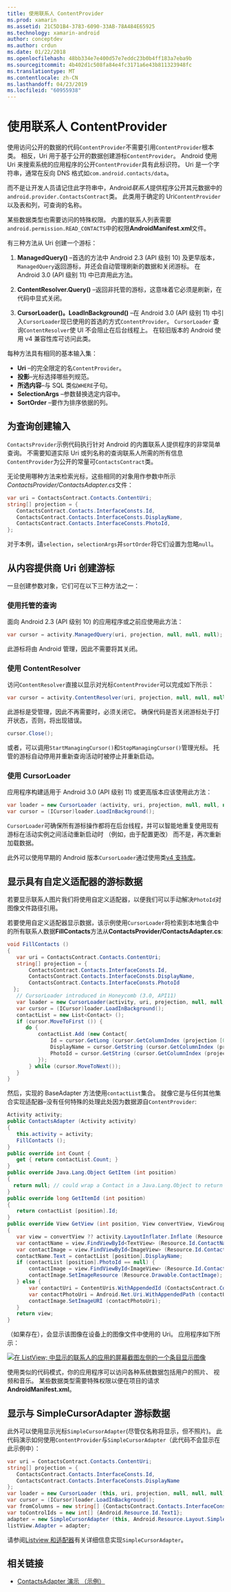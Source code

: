 ```yaml
---
title: 使用联系人 ContentProvider
ms.prod: xamarin
ms.assetid: 21C5D1B4-3783-6090-33AB-78A484E65925
ms.technology: xamarin-android
author: conceptdev
ms.author: crdun
ms.date: 01/22/2018
ms.openlocfilehash: 48bb334e7e400d57e7eddc23b0b4ff183a7eba9b
ms.sourcegitcommit: 4b402d1c508fa84e4fc3171a6e43b811323948fc
ms.translationtype: MT
ms.contentlocale: zh-CN
ms.lasthandoff: 04/23/2019
ms.locfileid: "60955938"
---
```

# <a name="using-the-contacts-contentprovider"></a>使用联系人 ContentProvider

使用访问公开的数据的代码`ContentProvider`不需要引用`ContentProvider`根本类。 相反，Uri 用于基于公开的数据创建游标`ContentProvider`。 Android 使用 Uri 来搜索系统的应用程序的公开`ContentProvider`具有此标识符。 Uri 是一个字符串，通常在反向 DNS 格式如`com.android.contacts/data`。

而不是让开发人员请记住此字符串中，Android*联系人*提供程序公开其元数据中的`android.provider.ContactsContract`类。 此类用于确定的 Uri`ContentProvider`以及表和列，可查询的名称。

某些数据类型也需要访问的特殊权限。 内置的联系人列表需要`android.permission.READ_CONTACTS`中的权限**AndroidManifest.xml**文件。

有三种方法从 Uri 创建一个游标：

1. **ManagedQuery()** &ndash;首选的方法中 Android 2.3 (API 级别 10) 及更早版本，`ManagedQuery`返回游标，并还会自动管理刷新的数据和关闭游标。 在 Android 3.0 (API 级别 11) 中已弃用此方法。

1. **ContentResolver.Query()** &ndash;返回非托管的游标，这意味着它必须是刷新，在代码中显式关闭。

1. **CursorLoader()。LoadInBackground()** &ndash;在 Android 3.0 (API 级别 11) 中引入`CursorLoader`现已使用的首选的方式`ContentProvider`。 `CursorLoader` 查询`ContentResolver`使 UI 不会阻止在后台线程上。
   在较旧版本的 Android 使用 v4 兼容性库可访问此类。


每种方法具有相同的基本输入集：

-  **Uri** &ndash;的完全限定的名`ContentProvider`。
-  **投影**&ndash;光标选择哪些列规范。
-  **所选内容**&ndash;与 SQL 类似`WHERE`子句。
-  **SelectionArgs** &ndash;参数替换选定内容中。
-  **SortOrder** &ndash;要作为排序依据的列。



## <a name="creating-inputs-for-a-query"></a>为查询创建输入

`ContactsProvider`示例代码执行针对 Android 的内置联系人提供程序的非常简单查询。 不需要知道实际 Uri 或列名称的查询联系人所需的所有信息`ContentProvider`为公开的常量可`ContactsContract`类。

无论使用哪种方法来检索光标，这些相同的对象用作参数中所示*ContactsProvider/ContactsAdapter.cs*文件：

```csharp
var uri = ContactsContract.Contacts.ContentUri;
string[] projection = {
   ContactsContract.Contacts.InterfaceConsts.Id,
   ContactsContract.Contacts.InterfaceConsts.DisplayName,
   ContactsContract.Contacts.InterfaceConsts.PhotoId,
};
```

对于本例，请`selection`，`selectionArgs`并`sortOrder`将它们设置为忽略`null`。



## <a name="creating-a-cursor-from-a-content-provider-uri"></a>从内容提供商 Uri 创建游标

一旦创建参数对象，它们可在以下三种方法之一：



### <a name="using-a-managed-query"></a>使用托管的查询

面向 Android 2.3 (API 级别 10) 的应用程序或之前应使用此方法：

```csharp
var cursor = activity.ManagedQuery(uri, projection, null, null, null);
```

此游标将由 Android 管理，因此不需要将其关闭。



### <a name="using-contentresolver"></a>使用 ContentResolver

访问`ContentResolver`直接以显示对光标`ContentProvider`可以完成如下所示：

```csharp
var cursor = activity.ContentResolver(uri, projection, null, null, null);
```

此游标是受管理，因此不再需要时，必须关闭它。
确保代码是否关闭游标处于打开状态，否则，将出现错误。

```csharp
cursor.Close();
```

或者，可以调用`StartManagingCursor()`和`StopManagingCursor()`管理光标。 托管的游标自动停用并重新查询活动时被停止并重新启动。



### <a name="using-cursorloader"></a>使用 CursorLoader

应用程序构建适用于 Android 3.0 (API 级别 11) 或更高版本应该使用此方法：

```csharp
var loader = new CursorLoader (activity, uri, projection, null, null, null);
var cursor = (ICursor)loader.LoadInBackground();
```

`CursorLoader`可确保所有游标操作都将在后台线程，并可以智能地重复使用现有游标在活动实例之间活动重新启动时 （例如，由于配置更改） 而不是，再次重新加载数据。

此外可以使用早期的 Android 版本`CursorLoader`通过使用类[v4 支持库](https://developer.android.com/tools/support-library/index.html)。



## <a name="displaying-the-cursor-data-with-a-custom-adapter"></a>显示具有自定义适配器的游标数据

若要显示联系人图片我们将使用自定义适配器，以便我们可以手动解决`PhotoId`对图像文件路径引用。

若要使用自定义适配器显示数据，该示例使用`CursorLoader`将检索到本地集合中的所有联系人数据**FillContacts**方法从**ContactsProvider/ContactsAdapter.cs**:

```csharp
void FillContacts ()
{
   var uri = ContactsContract.Contacts.ContentUri;
   string[] projection = {
       ContactsContract.Contacts.InterfaceConsts.Id,
       ContactsContract.Contacts.InterfaceConsts.DisplayName,
       ContactsContract.Contacts.InterfaceConsts.PhotoId
  };
   // CursorLoader introduced in Honeycomb (3.0, API11)
   var loader = new CursorLoader(activity, uri, projection, null, null, null);
   var cursor = (ICursor)loader.LoadInBackground();
   contactList = new List<Contact> ();
   if (cursor.MoveToFirst ()) {
      do {
          contactList.Add (new Contact{
              Id = cursor.GetLong (cursor.GetColumnIndex (projection [0])),
              DisplayName = cursor.GetString (cursor.GetColumnIndex (projection [1])),
              PhotoId = cursor.GetString (cursor.GetColumnIndex (projection [2]))
          });
       } while (cursor.MoveToNext());
   }
}
```

然后，实现的 BaseAdapter 方法使用`contactList`集合。 就像它是与任何其他集合实现适配器&ndash;没有任何特殊的处理此处因为数据源自`ContentProvider`:

```csharp
Activity activity;
public ContactsAdapter (Activity activity)
{
   this.activity = activity;
   FillContacts ();
}
public override int Count {
   get { return contactList.Count; }
}
public override Java.Lang.Object GetItem (int position)
{
  return null; // could wrap a Contact in a Java.Lang.Object to return it here if needed
}
public override long GetItemId (int position)
{
   return contactList [position].Id;
}
public override View GetView (int position, View convertView, ViewGroup parent)
{
   var view = convertView ?? activity.LayoutInflater.Inflate (Resource.Layout.ContactListItem, parent, false);
   var contactName = view.FindViewById<TextView> (Resource.Id.ContactName);
   var contactImage = view.FindViewById<ImageView> (Resource.Id.ContactImage);
   contactName.Text = contactList [position].DisplayName;
   if (contactList [position].PhotoId == null) {
       contactImage = view.FindViewById<ImageView> (Resource.Id.ContactImage);
       contactImage.SetImageResource (Resource.Drawable.ContactImage);
   } else {
       var contactUri = ContentUris.WithAppendedId (ContactsContract.Contacts.ContentUri, contactList [position].Id);
       var contactPhotoUri = Android.Net.Uri.WithAppendedPath (contactUri, Contacts.Photos.ContentDirectory);
       contactImage.SetImageURI (contactPhotoUri);
   }
   return view;
}
```

（如果存在），会显示该图像在设备上的图像文件中使用的 Uri。 应用程序如下所示：

[![在 ListView; 中显示的联系人的应用的屏幕截图左侧的一个条目显示图像](contacts-contentprovider-images/contactsprovider.png)](contacts-contentprovider-images/contactsprovider.png#lightbox)

使用类似的代码模式，你的应用程序可以访问各种系统数据包括用户的照片、 视频和音乐。
某些数据类型需要特殊权限以便在项目的请求**AndroidManifest.xml**。



## <a name="displaying-the-cursor-data-with-a-simplecursoradapter"></a>显示与 SimpleCursorAdapter 游标数据

此外可以使用显示光标`SimpleCursorAdapter`(尽管仅名称将显示，但不照片)。 此代码演示如何使用`ContentProvider`与`SimpleCursorAdapter`（此代码不会显示在此示例中）：

```csharp
var uri = ContactsContract.Contacts.ContentUri;
string[] projection = {
   ContactsContract.Contacts.InterfaceConsts.Id,
   ContactsContract.Contacts.InterfaceConsts.DisplayName
};
var loader = new CursorLoader (this, uri, projection, null, null, null);
var cursor = (ICursor)loader.LoadInBackground();
var fromColumns = new string[] {ContactsContract.Contacts.InterfaceConsts.DisplayName};
var toControlIds = new int[] {Android.Resource.Id.Text1};
adapter = new SimpleCursorAdapter (this, Android.Resource.Layout.SimpleListItem1, cursor, fromColumns, toControlsIds);
listView.Adapter = adapter;
```

请参阅[Listview 和适配器](~/android/user-interface/layouts/list-view/index.md)有关详细信息实现`SimpleCursorAdapter`。


## <a name="related-links"></a>相关链接

- [ContactsAdapter 演示 （示例）](https://developer.xamarin.com/samples/monodroid/PlatformFeatures/ContactsAdapterDemo/)
